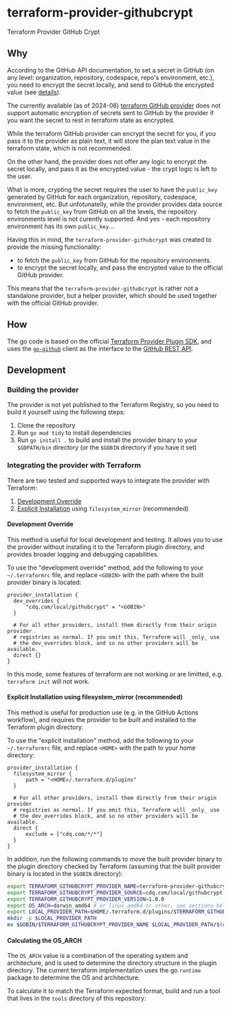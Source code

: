 # terraform-provider-githubcrypt
Terraform Provider GitHub Crypt

## Why

According to the GitHub API documentation, to set a secret in GitHub (on any level: organization, repository, codespace, repo's environment, etc.), you need to encrypt the secret locally, and send to GitHub the encrypted value (see [details](https://docs.github.com/en/rest/guides/encrypting-secrets-for-the-rest-api?apiVersion=2022-11-28)).

The currently available (as of 2024-08) [terraform GitHub provider](https://github.com/integrations/terraform-provider-github) does not support automatic encryption of secrets sent to GitHub by the provider if you want the secret to rest in terraform state as encrypted.

While the terraform GitHub provider can encrypt the secret for you, if you pass it to the provider as plain text, it will store the plan text value in the terraform state, which is not recommended.

On the other hand, the provider does not offer any logic to encrypt the secret locally, and pass it as the encrypted value - the crypt logic is left to the user.

What is more, crypting the secret requires the user to have the `public_key` generated by GitHub for each organization, repository, codespace, environment, etc. But unfotunatelly, while the provider provides data source to fetch the `public_key` from GitHub on all the levels, the repository environments level is not curently supported. And yes - each repository environment has its own `public_key`...

Having this in mind, the `terraform-provider-githubcrypt` was created to provide the missing functionality:
* to fetch the `public_key` from GitHub for the repository environments.
* to encrypt the secret locally, and pass the encrypted value to the official GitHub provider.

This means that the `terraform-provider-githubcrypt` is rather not a standalone provider, but a helper provider, which should be used together with the official GitHub provider.

## How

The go code is based on the official [Terraform Provider Plugin SDK](https://github.com/hashicorp/terraform-plugin-sdk), and uses the [`go-github`](https://github.com/google/go-github) client as the interface to the [GitHub REST API](https://docs.github.com/en/rest?apiVersion=2022-11-28).

## Development

### Building the provider
The provider is not yet published to the Terraform Registry, so you need to build it yourself using the following steps:

1. Clone the repository
2. Run `go mod tidy` to install dependencies
3. Run `go install .` to build and install the provider binary to your `$GOPATH/bin` directory (or the `$GOBIN` directory if you have it set)

### Integrating the provider with Terraform

There are two tested and supported ways to integrate the provider with Terraform:

1. [Development Override](https://developer.hashicorp.com/terraform/cli/config/config-file#development-overrides-for-provider-developers)
2. [Explicit Installation](https://developer.hashicorp.com/terraform/cli/config/config-file#explicit-installation-method-configuration) using `filesystem_mirror` (recommended)

#### Development Override

This method is useful for local development and testing. It allows you to use the provider without installing it to the Terraform plugin directory, and provides broader logging and debugging capabilities.

To use the "development override" method, add the following to your `~/.terraformrc` file, and replace `<GOBIN>` with the path where the built provider binary is located:

```hcl
provider_installation {
  dev_overrides {
      "cdq.com/local/githubcrypt" = "<GOBIN>"
  }

  # For all other providers, install them directly from their origin provider
  # registries as normal. If you omit this, Terraform will _only_ use
  # the dev_overrides block, and so no other providers will be available.
  direct {}
}
```

In this mode, some features of terraform are not working or are limitted, e.g. `terraform init` will not work.


#### Explicit Installation using filesystem_mirror (recommended)

This method is useful for production use (e.g. in the GitHub Actions workflow), and requires the provider to be built and installed to the Terraform plugin directory.

To use the "explicit installation" method, add the following to your `~/.terraformrc` file, and replace `<HOME>` with the path to your home directory:

```hcl
provider_installation {
  filesystem_mirror {
      path = "<HOME>/.terraform.d/plugins"
  }

  # For all other providers, install them directly from their origin provider
  # registries as normal. If you omit this, Terraform will _only_ use
  # the dev_overrides block, and so no other providers will be available.
  direct {
      exclude = ["cdq.com/*/*"]
  }
}
```

In addition, run the following commands to move the built provider binary to the plugin directory checked by Terraform (assuming that the built provider binary is located in the `$GOBIN` directory):

```sh
export TERRAFORM_GITHUBCRYPT_PROVIDER_NAME=terraform-provider-githubcrypt
export TERRAFORM_GITHUBCRYPT_PROVIDER_SOURCE=cdq.com/local/githubcrypt
export TERRAFORM_GITHUBCRYPT_PROVIDER_VERSION=1.0.0
export OS_ARCH=darwin_amd64 # or linux_amd64 or other, see sections below
export LOCAL_PROVIDER_PATH=$HOME/.terraform.d/plugins/$TERRAFORM_GITHUBCRYPT_PROVIDER_SOURCE/$TERRAFORM_GITHUBCRYPT_PROVIDER_VERSION/$OS_ARCH/
mkdir -p $LOCAL_PROVIDER_PATH
mv $GOBIN/$TERRAFORM_GITHUBCRYPT_PROVIDER_NAME $LOCAL_PROVIDER_PATH/$(echo $GOBIN/$TERRAFORM_GITHUBCRYPT_PROVIDER_NAME)_v$TERRAFORM_GITHUBCRYPT_PROVIDER_VERSION
```

#### Calculating the OS_ARCH

The `OS_ARCH` value is a combination of the operating system and architecture, and is used to determine the directory structure in the plugin directory. The current terraform implementation uses the go `runtime` package to determine the OS and architecture.

To calculate it to match the Terraform expected format, build and run a tool that lives in the `tools` directory of this repository:

